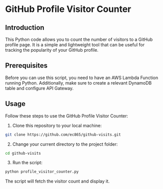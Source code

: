# GitHub Profile Visitor Counter

## Introduction

This Python code allows you to count the number of visitors to a GitHub profile page. It is a simple and lightweight tool that can be useful for tracking the popularity of your GitHub profile.

## Prerequisites

Before you can use this script, you need to have an AWS Lambda Function running Python. Additionally, make sure to create a relevant DynamoDB table and configure API Gateway. 

## Usage

Follow these steps to use the GitHub Profile Visitor Counter:

1. Clone this repository to your local machine:

```bash
git clone https://github.com/ec865/github-visits.git
```

2. Change your current directory to the project folder:

```bash
cd github-visits
```

3. Run the script:

```bash
python profile_visitor_counter.py
```

The script will fetch the visitor count and display it.
